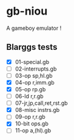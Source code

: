 # gb-niou
A gameboy emulator !

## Blarggs tests
- [x] 01-special.gb
- [ ] 02-interrupts.gb
- [ ] 03-op sp,hl.gb
- [x] 04-op r,imm.gb
- [x] 05-op rp.gb
- [ ] 06-ld r,r.gb
- [ ] 07-jr,jp,call,ret,rst.gb
- [x] 08-misc instrs.gb
- [ ] 09-op r,r.gb
- [x] 10-bit ops.gb
- [ ] 11-op a,(hl).gb
